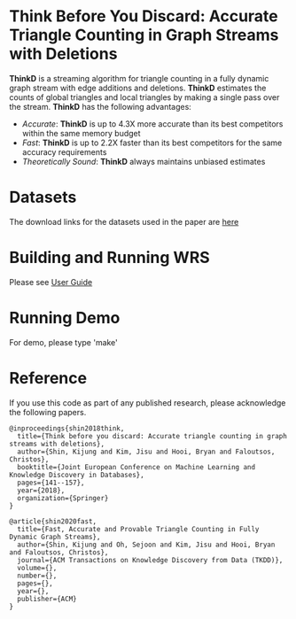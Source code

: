 Think Before You Discard: Accurate Triangle Counting in Graph Streams with Deletions
========================

**ThinkD** is a streaming algorithm for triangle counting in a fully dynamic graph stream with edge additions and deletions. 
**ThinkD** estimates the counts of global triangles and local triangles by making a single pass over the stream. 
**ThinkD** has the following advantages: 
 * *Accurate*: **ThinkD** is up to 4.3X more accurate than its best competitors within the same memory budget
 * *Fast*: **ThinkD** is up to 2.2X faster than its best competitors for the same accuracy requirements
 * *Theoretically Sound*: **ThinkD** always maintains unbiased estimates

Datasets
========================
The download links for the datasets used in the paper are [here](http://dmlab.kaist.ac.kr/~kijungs/codes/thinkd/)

Building and Running WRS
========================
Please see [User Guide](user_guide.pdf)

Running Demo
========================
For demo, please type 'make'

Reference
========================
If you use this code as part of any published research, please acknowledge the following papers.
```
@inproceedings{shin2018think,
  title={Think before you discard: Accurate triangle counting in graph streams with deletions},
  author={Shin, Kijung and Kim, Jisu and Hooi, Bryan and Faloutsos, Christos},
  booktitle={Joint European Conference on Machine Learning and Knowledge Discovery in Databases},
  pages={141--157},
  year={2018},
  organization={Springer}
}
```
```
@article{shin2020fast,
  title={Fast, Accurate and Provable Triangle Counting in Fully Dynamic Graph Streams},
  author={Shin, Kijung and Oh, Sejoon and Kim, Jisu and Hooi, Bryan and Faloutsos, Christos},
  journal={ACM Transactions on Knowledge Discovery from Data (TKDD)},
  volume={},
  number={},
  pages={},
  year={},
  publisher={ACM}
}
```
